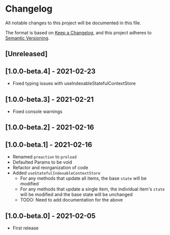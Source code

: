 # Changelog

All notable changes to this project will be documented in this file.

The format is based on [Keep a Changelog](https://keepachangelog.com/en/1.0.0/),
and this project adheres to [Semantic Versioning](https://semver.org/spec/v2.0.0.html).

## [Unreleased]

## [1.0.0-beta.4] - 2021-02-23

- Fixed typing issues with useIndexableStatefulContextStore

## [1.0.0-beta.3] - 2021-02-21

- Fixed console warnings

## [1.0.0-beta.2] - 2021-02-16

## [1.0.0-beta.1] - 2021-02-16

- Renamed `preaction` to `preload`
- Defaulted Params to be void
- Refactor and reorganization of code
- Added `useStatefulIndexableContextStore`
  - For any methods that update all items, the base `state` will be modified
  - For any methods that update a single item, the individual item's `state` will be modified and the base state will be unchanged
  - TODO: Need to add documentation for the above

## [1.0.0-beta.0] - 2021-02-05

- First release
